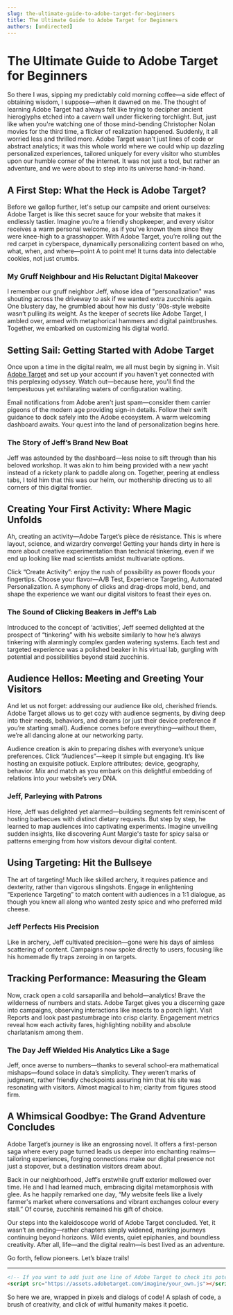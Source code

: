 ```yaml
---
slug: the-ultimate-guide-to-adobe-target-for-beginners
title: The Ultimate Guide to Adobe Target for Beginners
authors: [undirected]
---
```



# The Ultimate Guide to Adobe Target for Beginners

So there I was, sipping my predictably cold morning coffee—a side effect of obtaining wisdom, I suppose—when it dawned on me. The thought of learning Adobe Target had always felt like trying to decipher ancient hieroglyphs etched into a cavern wall under flickering torchlight. But, just like when you're watching one of those mind-bending Christopher Nolan movies for the third time, a flicker of realization happened. Suddenly, it all worried less and thrilled more. Adobe Target wasn't just lines of code or abstract analytics; it was this whole world where we could whip up dazzling personalized experiences, tailored uniquely for every visitor who stumbles upon our humble corner of the internet. It was not just a tool, but rather an adventure, and we were about to step into its universe hand-in-hand. 

## A First Step: What the Heck is Adobe Target?

Before we gallop further, let's setup our campsite and orient ourselves: Adobe Target is like this secret sauce for your website that makes it endlessly tastier. Imagine you’re a friendly shopkeeper, and every visitor receives a warm personal welcome, as if you've known them since they were knee-high to a grasshopper. With Adobe Target, you’re rolling out the red carpet in cyberspace, dynamically personalizing content based on who, what, when, and where—point A to point me! It turns data into delectable cookies, not just crumbs. 

### My Gruff Neighbour and His Reluctant Digital Makeover

I remember our gruff neighbor Jeff, whose idea of "personalization" was shouting across the driveway to ask if we wanted extra zucchinis again. One blustery day, he grumbled about how his dusty '90s-style website wasn’t pulling its weight. As the keeper of secrets like Adobe Target, I ambled over, armed with metaphorical hammers and digital paintbrushes. Together, we embarked on customizing his digital world.

## Setting Sail: Getting Started with Adobe Target

Once upon a time in the digital realm, we all must begin by signing in. Visit [Adobe Target](https://www.adobe.com/marketing/target.html) and set up your account if you haven’t yet connected with this perplexing odyssey. Watch out—because here, you'll find the tempestuous yet exhilarating waters of configuration waiting.

Email notifications from Adobe aren't just spam—consider them carrier pigeons of the modern age providing sign-in details. Follow their swift guidance to dock safely into the Adobe ecosystem. A warm welcoming dashboard awaits. Your quest into the land of personalization begins here.

### The Story of Jeff’s Brand New Boat

Jeff was astounded by the dashboard—less noise to sift through than his beloved workshop. It was akin to him being provided with a new yacht instead of a rickety plank to paddle along on. Together, peering at endless tabs, I told him that this was our helm, our mothership directing us to all corners of this digital frontier.

## Creating Your First Activity: Where Magic Unfolds

Ah, creating an activity—Adobe Target’s pièce de résistance. This is where layout, science, and wizardry converge! Getting your hands dirty in here is more about creative experimentation than technical tinkering, even if we end up looking like mad scientists amidst multivariate options.

Click “Create Activity”: enjoy the rush of possibility as power floods your fingertips. Choose your flavor—A/B Test, Experience Targeting, Automated Personalization. A symphony of clicks and drag-drops mold, bend, and shape the experience we want our digital visitors to feast their eyes on. 

### The Sound of Clicking Beakers in Jeff’s Lab

Introduced to the concept of ‘activities’, Jeff seemed delighted at the prospect of “tinkering” with his website similarly to how he’s always tinkering with alarmingly complex garden watering systems. Each test and targeted experience was a polished beaker in his virtual lab, gurgling with potential and possibilities beyond staid zucchinis.

## Audience Hellos: Meeting and Greeting Your Visitors

And let us not forget: addressing our audience like old, cherished friends. Adobe Target allows us to get cozy with audience segments, by diving deep into their needs, behaviors, and dreams (or just their device preference if you’re starting small). Audience comes before everything—without them, we’re all dancing alone at our networking party.

Audience creation is akin to preparing dishes with everyone’s unique preferences. Click “Audiences”—keep it simple but engaging. It’s like hosting an exquisite potluck. Explore attributes; device, geography, behavior. Mix and match as you embark on this delightful embedding of relations into your website’s very DNA.

### Jeff, Parleying with Patrons

Here, Jeff was delighted yet alarmed—building segments felt reminiscent of hosting barbecues with distinct dietary requests. But step by step, he learned to map audiences into captivating experiments. Imagine unveiling sudden insights, like discovering Aunt Margie's taste for spicy salsa or patterns emerging from how visitors devour digital content.

## Using Targeting: Hit the Bullseye

The art of targeting! Much like skilled archery, it requires patience and dexterity, rather than vigorous slingshots. Engage in enlightening “Experience Targeting” to match content with audiences in a 1:1 dialogue, as though you knew all along who wanted zesty spice and who preferred mild cheese.

### Jeff Perfects His Precision

Like in archery, Jeff cultivated precision—gone were his days of aimless scattering of content. Campaigns now spoke directly to users, focusing like his homemade fly traps zeroing in on targets.

## Tracking Performance: Measuring the Gleam

Now, crack open a cold sarsaparilla and behold—analytics! Brave the wilderness of numbers and stats. Adobe Target gives you a discerning gaze into campaigns, observing interactions like insects to a porch light. Visit Reports and look past pastumbrage into crisp clarity. Engagement metrics reveal how each activity fares, highlighting nobility and absolute charlatanism among them.

### The Day Jeff Wielded His Analytics Like a Sage

Jeff, once averse to numbers—thanks to several school-era mathematical mishaps—found solace in data’s simplicity. They weren’t marks of judgment, rather friendly checkpoints assuring him that his site was resonating with visitors. Almost magical to him; clarity from figures stood firm.

## A Whimsical Goodbye: The Grand Adventure Concludes

Adobe Target’s journey is like an engrossing novel. It offers a first-person saga where every page turned leads us deeper into enchanting realms—tailoring experiences, forging connections make our digital presence not just a stopover, but a destination visitors dream about.

Back in our neighborhood, Jeff’s erstwhile gruff exterior mellowed over time. He and I had learned much, embracing digital metamorphosis with glee. As he happily remarked one day, “My website feels like a lively farmer's market where conversations and vibrant exchanges colour every stall.” Of course, zucchinis remained his gift of choice.

Our steps into the kaleidoscope world of Adobe Target concluded. Yet, it wasn’t an ending—rather chapters simply widened, marking journeys continuing beyond horizons. Wild events, quiet epiphanies, and boundless creativity. After all, life—and the digital realm—is best lived as an adventure. 

Go forth, fellow pioneers. Let’s blaze trails!

---

```html
<!-- If you want to add just one line of Adobe Target to check its potential -->
<script src="https://assets.adobetarget.com/imagine/your_own.js"></script>
```

So here we are, wrapped in pixels and dialogs of code! A splash of code, a brush of creativity, and click of witful humanity makes it poetic.